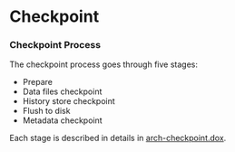 # Checkpoint

### Checkpoint Process

The checkpoint process goes through five stages:

- Prepare
- Data files checkpoint
- History store checkpoint
- Flush to disk
- Metadata checkpoint

Each stage is described in details in [arch-checkpoint.dox](../docs/arch-checkpoint.dox).
